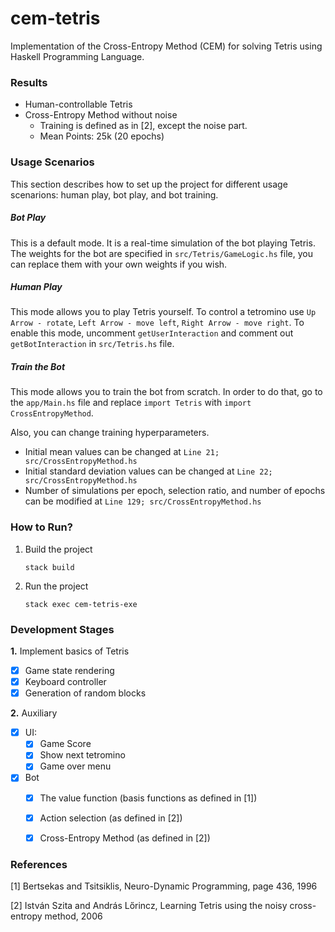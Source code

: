 # cem-tetris

Implementation of the Cross-Entropy Method (CEM) for solving Tetris using Haskell Programming Language.

### Results

- Human-controllable Tetris
- Cross-Entropy Method without noise
    - Training is defined as in [2], except the noise part.
    - Mean Points: 25k (20 epochs)

### Usage Scenarios
This section describes how to set up the project for different usage scenarions: human play, bot play, and bot training.

##### Bot Play
This is a default mode. It is a real-time simulation of the bot playing Tetris. The weights for the bot are specified in ```src/Tetris/GameLogic.hs``` file, you can replace them with your own weights if you wish.

##### Human Play
This mode allows you to play Tetris yourself. To control a tetromino use ```Up Arrow - rotate```, ```Left Arrow - move left```, ```Right Arrow - move right```. To enable this mode, uncomment ```getUserInteraction``` and comment out ```getBotInteraction``` in ```src/Tetris.hs``` file.

##### Train the Bot
This mode allows you to train the bot from scratch. In order to do that, go to the ```app/Main.hs``` file and replace ```import Tetris``` with ```import CrossEntropyMethod```.

Also, you can change training hyperparameters.
- Initial mean values can be changed at ```Line 21; src/CrossEntropyMethod.hs```
- Initial standard deviation values can be changed at ``Line 22; src/CrossEntropyMethod.hs``
- Number of simulations per epoch, selection ratio, and number of epochs can be modified at ```Line 129; src/CrossEntropyMethod.hs```

### How to Run?

1. Build the project
    ```
    stack build
    ```
2. Run the project
    ```
    stack exec cem-tetris-exe
    ```

### Development Stages

**1.** Implement basics of Tetris
- [X] Game state rendering
- [X] Keyboard controller
- [X] Generation of random blocks

**2.** Auxiliary
- [X] UI:
  - [X] Game Score
  - [X] Show next tetromino
  - [X] Game over menu
- [X] Bot
  - [X] The value function (basis functions as defined in [1])
  - [X] Action selection (as defined in [2])
  - [X] Cross-Entropy Method (as defined in [2])
  
  
### References
[1] Bertsekas and Tsitsiklis, Neuro-Dynamic Programming, page 436, 1996

[2] István Szita and András Lőrincz, Learning Tetris using the noisy cross-entropy method, 2006
